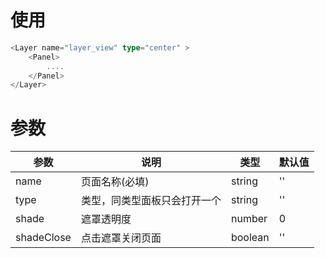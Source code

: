 # 使用
```ts
<Layer name="layer_view" type="center" >
    <Panel>
        ....
    </Panel>
</Layer>
```

# 参数
| 参数 | 说明 | 类型 | 默认值 |
| --- | --- | --- | --- |
| name | 页面名称(必填) | string | '' |
| type | 类型，同类型面板只会打开一个 | string | '' |
| shade | 遮罩透明度 | number | 0 |
| shadeClose | 点击遮罩关闭页面 | boolean | '' |